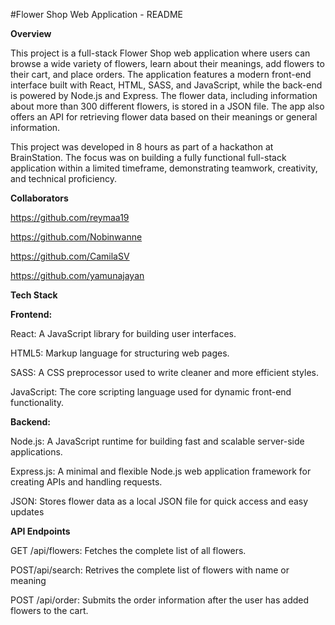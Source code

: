 #Flower Shop Web Application - README

**Overview**

This project is a full-stack Flower Shop web application where users can browse a wide variety of flowers, learn about their meanings, add flowers to their cart, and place orders. The application features a modern front-end interface built with React, HTML, SASS, and JavaScript, while the back-end is powered by Node.js and Express. The flower data, including information about more than 300 different flowers, is stored in a JSON file. The app also offers an API for retrieving flower data based on their meanings or general information.


This project was developed in 8 hours as part of a hackathon at BrainStation. The focus was on building a fully functional full-stack application within a limited timeframe, demonstrating teamwork, creativity, and technical proficiency.



**Collaborators**

https://github.com/reymaa19

https://github.com/Nobinwanne

https://github.com/CamilaSV

https://github.com/yamunajayan



**Tech Stack**


**Frontend:**

React: A JavaScript library for building user interfaces.

HTML5: Markup language for structuring web pages.

SASS: A CSS preprocessor used to write cleaner and more efficient styles.

JavaScript: The core scripting language used for dynamic front-end functionality.


**Backend:**

Node.js: A JavaScript runtime for building fast and scalable server-side applications.

Express.js: A minimal and flexible Node.js web application framework for creating APIs and handling requests.

JSON: Stores flower data as a local JSON file for quick access and easy updates



**API Endpoints**

GET /api/flowers: Fetches the complete list of all flowers.

POST/api/search: Retrives the complete list of flowers with name or meaning

POST /api/order: Submits the order information after the user has added flowers to the cart.

